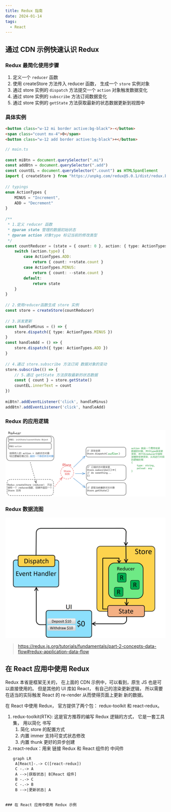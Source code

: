 ```yaml
---
title: Redux 指南
date: 2024-01-14
tags:
  - React
---
```


## 通过 CDN 示例快速认识 Redux

### Redux 最简化使用步骤

1. 定义一个 `reducer` 函数
2. 使用 createStore 方法传入 reducer 函数， 生成一个 `store` 实例对象
3. 通过 store 实例的 `dispatch` 方法提交一个 `action` 对象触发数据变化
4. 通过 store 实例的 `subscribe` 方法订阅数据变化
5. 通过 store 实例的 `getState` 方法获取最新的状态数据更新到视图中

### 具体实例

```html
<button class="w-12 mi border active:bg-black">-</button>
<span class="count mx-4">0</span>
<button class="w-12 add border active:bg-black">+</button>
```

```ts
// main.ts

const miBtn = document.querySelector(".mi")
const addBtn = document.querySelector(".add")
const countEL = document.querySelector(".count") as HTMLSpanElement
import { createStore } from "https://unpkg.com/redux@5.0.1/dist/redux.browser.mjs"

// typings
enum ActionTypes {
    MINUS = "Increment",
    ADD = "Decrement"
}

/**
 * 1.定义 reducer 函数
 * @param state 管理的数据初始状态
 * @param action 对象type 标记当前的修改类型
 */
const countReducer = (state = { count: 0 }, action: { type: ActionTypes }) => {
    switch (action.type) {
        case ActionTypes.ADD:
            return { count: ++state.count }
        case ActionTypes.MINUS:
            return { count: --state.count }
        default:
            return state
    }
}

// 2.使用reducer函数生成 store 实例
const store = createStore(countReducer)

// 3.派发更新
const handleMinus = () => {
    store.dispatch({ type: ActionTypes.MINUS })
}
const handleAdd = () => {
    store.dispatch({ type: ActionTypes.ADD })
}

// 4.通过 store.subscribe 方法订阅 数据对象的变动
store.subscribe(() => {
    // 5.通过 getState 方法获取最新的状态数据
    const { count } = store.getState()
    countEL.innerText = count
})

miBtn?.addEventListener('click', handleMinus)
addBtn?.addEventListener('click', handleAdd)
```

### Redux 的应用逻辑

![alt text](image.png)

### Redux 数据流图

![alt text](ReduxDataFlowDiagram-49fa8c3968371d9ef6f2a1486bd40a26.gif)

> https://redux.js.org/tutorials/fundamentals/part-2-concepts-data-flow#redux-application-data-flow

## 在 React 应用中使用 Redux

Redux 本省是框架无关的， 在上面的 CDN 示例中，可以看到，原生 JS 也是可以直接使用的。 但是其他的 UI 库如 React， 有自己的渲染更新逻辑， 所以需要在适当的实际触发 React 的 re-render 从而使得页面上更新 新的数据。

在 React 中使用 Redux， 官方提供了两个包： redux-toolkit 和 react-redux。

1. redux-toolkit(RTK): 这是官方推荐的编写 Redux 逻辑的方式， 它是一套工具集， 用以简化 书写
   1. 简化 store 的配置方式
   2. 内置 immer 支持可变式状态修改
   3. 内置 thunk 更好的异步创建
2. react-redux：用来 链接 Redux 和 React 组件的 中间件
   ```mermaid
   graph LR
    A[React]-.-> C([react-redux])
    C -.-> A
    A -->|获取状态| B[React 组件]
    B -.-> C
    C -.-> B
    B -->|更新状态| A
   ```

```

### 在 React 应用中使用 Redux 示例
```
